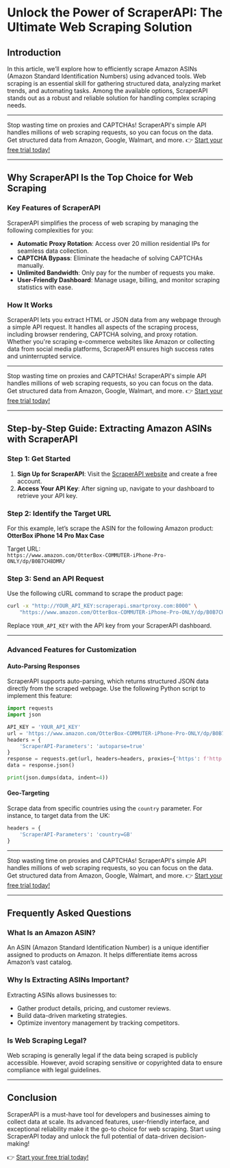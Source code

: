 
# Unlock the Power of ScraperAPI: The Ultimate Web Scraping Solution

## Introduction

In this article, we’ll explore how to efficiently scrape Amazon ASINs (Amazon Standard Identification Numbers) using advanced tools. Web scraping is an essential skill for gathering structured data, analyzing market trends, and automating tasks. Among the available options, ScraperAPI stands out as a robust and reliable solution for handling complex scraping needs.

---

Stop wasting time on proxies and CAPTCHAs! ScraperAPI's simple API handles millions of web scraping requests, so you can focus on the data. Get structured data from Amazon, Google, Walmart, and more. 👉 [Start your free trial today!](https://bit.ly/Scraperapi)

---

## Why ScraperAPI Is the Top Choice for Web Scraping

### Key Features of ScraperAPI

ScraperAPI simplifies the process of web scraping by managing the following complexities for you:
- **Automatic Proxy Rotation**: Access over 20 million residential IPs for seamless data collection.
- **CAPTCHA Bypass**: Eliminate the headache of solving CAPTCHAs manually.
- **Unlimited Bandwidth**: Only pay for the number of requests you make.
- **User-Friendly Dashboard**: Manage usage, billing, and monitor scraping statistics with ease.

### How It Works

ScraperAPI lets you extract HTML or JSON data from any webpage through a simple API request. It handles all aspects of the scraping process, including browser rendering, CAPTCHA solving, and proxy rotation. Whether you're scraping e-commerce websites like Amazon or collecting data from social media platforms, ScraperAPI ensures high success rates and uninterrupted service.

---

Stop wasting time on proxies and CAPTCHAs! ScraperAPI's simple API handles millions of web scraping requests, so you can focus on the data. Get structured data from Amazon, Google, Walmart, and more. 👉 [Start your free trial today!](https://bit.ly/Scraperapi)

---

## Step-by-Step Guide: Extracting Amazon ASINs with ScraperAPI

### Step 1: Get Started
1. **Sign Up for ScraperAPI**: Visit the [ScraperAPI website](https://bit.ly/Scraperapi) and create a free account.
2. **Access Your API Key**: After signing up, navigate to your dashboard to retrieve your API key.

### Step 2: Identify the Target URL
For this example, let’s scrape the ASIN for the following Amazon product:  
**OtterBox iPhone 14 Pro Max Case**

Target URL:  
`https://www.amazon.com/OtterBox-COMMUTER-iPhone-Pro-ONLY/dp/B0B7CH8DMR/`

### Step 3: Send an API Request
Use the following cURL command to scrape the product page:
```bash
curl -x "http://YOUR_API_KEY:scraperapi.smartproxy.com:8000" \
    "https://www.amazon.com/OtterBox-COMMUTER-iPhone-Pro-ONLY/dp/B0B7CH8DMR/"
```
Replace `YOUR_API_KEY` with the API key from your ScraperAPI dashboard.

---

### Advanced Features for Customization

#### Auto-Parsing Responses
ScraperAPI supports auto-parsing, which returns structured JSON data directly from the scraped webpage. Use the following Python script to implement this feature:
```python
import requests
import json

API_KEY = 'YOUR_API_KEY'
url = 'https://www.amazon.com/OtterBox-COMMUTER-iPhone-Pro-ONLY/dp/B0B7CH8DMR/'
headers = {
    'ScraperAPI-Parameters': 'autoparse=true'
}
response = requests.get(url, headers=headers, proxies={'https': f'http://{API_KEY}@scraperapi.smartproxy.com:8000'})
data = response.json()

print(json.dumps(data, indent=4))
```

#### Geo-Targeting
Scrape data from specific countries using the `country` parameter. For instance, to target data from the UK:
```python
headers = {
    'ScraperAPI-Parameters': 'country=GB'
}
```

---

Stop wasting time on proxies and CAPTCHAs! ScraperAPI's simple API handles millions of web scraping requests, so you can focus on the data. Get structured data from Amazon, Google, Walmart, and more. 👉 [Start your free trial today!](https://bit.ly/Scraperapi)

---

## Frequently Asked Questions

### What Is an Amazon ASIN?
An ASIN (Amazon Standard Identification Number) is a unique identifier assigned to products on Amazon. It helps differentiate items across Amazon’s vast catalog.

### Why Is Extracting ASINs Important?
Extracting ASINs allows businesses to:
- Gather product details, pricing, and customer reviews.
- Build data-driven marketing strategies.
- Optimize inventory management by tracking competitors.

### Is Web Scraping Legal?
Web scraping is generally legal if the data being scraped is publicly accessible. However, avoid scraping sensitive or copyrighted data to ensure compliance with legal guidelines.

---

## Conclusion

ScraperAPI is a must-have tool for developers and businesses aiming to collect data at scale. Its advanced features, user-friendly interface, and exceptional reliability make it the go-to choice for web scraping. Start using ScraperAPI today and unlock the full potential of data-driven decision-making!

👉 [Start your free trial today!](https://bit.ly/Scraperapi)

